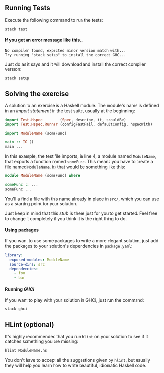 
## Running Tests

Execute the following command to run the tests:

```bash
stack test
```

#### If you get an error message like this...

```
No compiler found, expected minor version match with...
Try running "stack setup" to install the correct GHC...
```

Just do as it says and it will download and install
the correct compiler version:

```bash
stack setup
```

## Solving the exercise

A solution to an exercise is a Haskell module. The module's name is defined
in an *import statement* in the test suite, usually at the beginning:

```haskell
import Test.Hspec        (Spec, describe, it, shouldBe)
import Test.Hspec.Runner (configFastFail, defaultConfig, hspecWith)

import ModuleName (someFunc)

main :: IO ()
main ...
```

In this example, the test file imports, in line 4, a module named
`ModuleName`, that exports a function named `someFunc`. This means you have
to create a file named `ModuleName.hs` that would be something like this:

```haskell
module ModuleName (someFunc) where

someFunc :: ...
someFunc ...
```

You'll a find a file with this name already in place in `src/`,
which you can use as a starting point for your solution.

Just keep in mind that this *stub* is there just for you to get started.
Feel free to change it completely if you think it is the right thing to do.

#### Using packages

If you want to use some packages to write a more elegant solution, just
add the packages to your solution's dependencies in `package.yaml`:

```yaml
library:
  exposed-modules: ModuleName
  source-dirs: src
  dependencies:
    - foo
    - bar
```

#### Running *GHCi*

If you want to play with your solution in GHCi, just run the command:

```bash
stack ghci
```

## HLint (optional)

It's highly recommended that you run `hlint` on your solution to see if it
catches something you are missing:

```bash
hlint ModuleName.hs
```

You don't have to accept all the suggestions given by `hlint`, but usually
they will help you learn how to write beautiful, idiomatic Haskell code.
